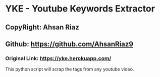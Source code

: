 # YKE - Youtube Keywords Extractor
## CopyRight: Ahsan Riaz
## Github: https://github.com/AhsanRiaz9
### Original Link: https://yke.herokuapp.com/

This python script will scrap the tags from any youtube video.